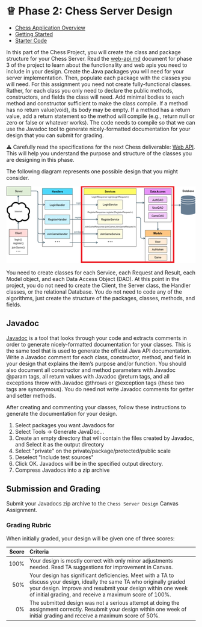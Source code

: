 # ♕ Phase 2: Chess Server Design

- [Chess Application Overview](../../chess.md)
- [Getting Started](getting-started.md)
- [Starter Code](../src)

In this part of the Chess Project, you will create the class and package structure for your Chess Server. Read the [web-api.md](../../3-web-api/web-api.md) document for phase 3 of the project to learn about the functionality and web apis you need to include in your design. Create the Java packages you will need for your server implementation. Then, populate each package with the classes you will need. For this assignment you need not create fully-functional classes. Rather, for each class you only need to declare the public methods, constructors, and fields the class will need. Add minimal bodies to each method and constructor sufficient to make the class compile. If a method has no return value(void), its body may be empty. If a method has a return value, add a return statement so the method will compile (e.g., return null or zero or false or whatever works). The code needs to compile so that we can use the Javadoc tool to generate nicely-formatted documentation for your design that you can submit for grading.

⚠ Carefully read the specifications for the next Chess deliverable: [Web API](../../3-web-api/web-api.md). This will help you understand the purpose and structure of the classes you are designing in this phase.

The following diagram represents one possible design that you might consider.

![sever design architecture](server-design-architecture.png)

You need to create classes for each Service, each Request and Result, each Model object, and each Data Access Object (DAO). At this point in the project, you do not need to create the Client, the Server class, the Handler classes, or the relational Database. You do not need to code any of the algorithms, just create the structure of the packages, classes, methods, and fields.

## Javadoc

[Javadoc](https://www.oracle.com/technical-resources/articles/java/javadoc-tool.html) is a tool that looks through your code and extracts comments in order to generate nicely-formatted documentation for your classes. This is the same tool that is used to generate the official Java API documentation. Write a Javadoc comment for each class, constructor, method, and field in your design that explains the item’s purpose and/or function. You should also document all constructor and method parameters with Javadoc @param tags, all return values with Javadoc @return tags, and all exceptions throw with Javadoc @throws or @exception tags (these two tags are synonymous). You do need not write Javadoc comments for getter and setter methods.

After creating and commenting your classes, follow these instructions to generate the documentation for your design.

1. Select packages you want Javadocs for
1. Select Tools -> Generate JavaDoc...
1. Create an empty directory that will contain the files created by Javadoc, and Select it as the output directory
1. Select "private" on the private/package/protected/public scale
1. Deselect "Include test sources"
1. Click OK. Javadocs will be in the specified output directory.
1. Compress Javadocs into a zip archive

## Submission and Grading

Submit your Javadocs zip archive to the `Chess Server Design` Canvas Assignment.

### Grading Rubric

When initially graded, your design will be given one of three scores:

| Score | Criteria                                                                                                                                                                                                                                          |
| ----: | :------------------------------------------------------------------------------------------------------------------------------------------------------------------------------------------------------------------------------------------------ |
|  100% | Your design is mostly correct with only minor adjustments needed. Read TA suggestions for improvement in Canvas.                                                                                                                                  |
|   50% | Your design has significant deficiencies. Meet with a TA to discuss your design, ideally the same TA who originally graded your design. Improve and resubmit your design within one week of initial grading, and receive a maximum score of 100%. |
|    0% | The submitted design was not a serious attempt at doing the assignment correctly. Resubmit your design within one week of initial grading and receive a maximum score of 50%.                                                                     |
